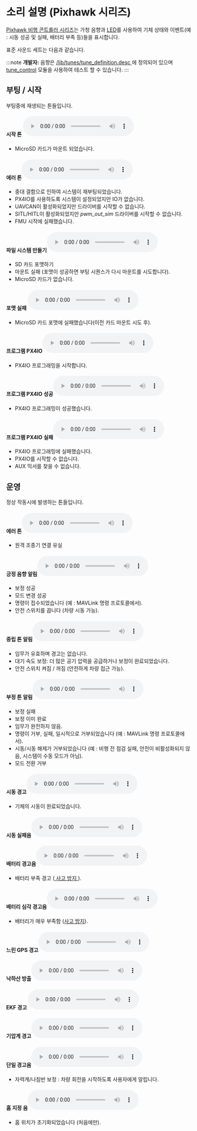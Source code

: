 # 소리 설명 (Pixhawk 시리즈)

[ Pixhawk 비행 콘트롤러 시리즈](../flight_controller/pixhawk_series.md)는 가청 음향과 [LED](../getting_started/led_meanings.md)를 사용하여 기체 상태와 이벤트(예 : 시동 성공 및 실패, 배터리 부족 등)들을 표시합니다.

표준 사운드 세트는 다음과 같습니다.

:::note
**개발자:** 음향은 [/lib/tunes/tune_definition.desc ](https://github.com/PX4/PX4-Autopilot/blob/master/src/lib/tunes/tune_definition.desc)에 정의되어 있으며 [tune_control](../modules/modules_system.md#tune-control) 모듈을 사용하여 테스트 할 수 있습니다.
:::

## 부팅 / 시작

부팅중에 재생되는 톤들입니다.<!-- https://github.com/PX4/PX4-Autopilot/blob/master/ROMFS/px4fmu_common/init.d/rcS -->

#### 시작 톤 <audio controls> <source src="../../assets/tunes/1_startup_tone.mp3" type="audio/mpeg"> 브라우저가 오디오 기능을 지원하지 않습니다. </audio> 

- MicroSD 카드가 마운트 되었습니다.

#### 에러 톤<audio controls> <source src="../../assets/tunes/2_error_tune.mp3" type="audio/mpeg"> 브라우저가 오디오 기능을 지원하지 않습니다. </audio> 

- 중대 결함으로 인하여 시스템이 재부팅되었습니다.
- PX4IO를 사용하도록 시스템이 설정되었지만 IO가 없습니다.
- UAVCAN이 활성화되었지만 드라이버를 시작할 수 없습니다.
- SITL/HITL이 활성화되었지만 *pwm_out_sim* 드라이버를 시작할 수 없습니다.
- FMU 시작에 실패했습니다.

#### 파일 시스템 만들기<audio controls> <source src="../../assets/tunes/16_make_fs.mp3" type="audio/mpeg"> 브라우저가 오디오 기능을 지원하지 않습니다. </audio> 

- SD 카드 포맷하기 
- 마운트 실패 (포맷이 성공하면 부팅 시퀀스가 다시 마운트를 시도합니다).
- MicroSD 카드가 없습니다.

#### 포맷 실패 <audio controls> <source src="../../assets/tunes/17_format_failed.mp3" type="audio/mpeg"> 브라우저가 오디오 기능을 지원하지 않습니다. </audio> 

- MicroSD 카드 포맷에 실패했습니다(이전 카드 마운트 시도 후).

#### 프로그램 PX4IO<audio controls> <source src="../../assets/tunes/18_program_px4io.mp3" type="audio/mpeg"> 브라우저가 오디오 기능을 지원하지 않습니다. </audio> 

- PX4IO 프로그래밍을 시작합니다.

#### 프로그램 PX4IO 성공<audio controls> <source src="../../assets/tunes/19_program_px4io_success.mp3" type="audio/mpeg"> 브라우저가 오디오 기능을 지원하지 않습니다. </audio> 

- PX4IO 프로그래밍이 성공했습니다.

#### 프로그램 PX4IO 실패<audio controls> <source src="../../assets/tunes/20_program_px4io_fail.mp3" type="audio/mpeg"> 브라우저가 오디오 기능을 지원하지 않습니다. </audio> 

- PX4IO 프로그래밍에 실패했습니다.
- PX4IO를 시작할 수 없습니다.
- AUX 믹서를 찾을 수 없습니다.

## 운영

정상 작동시에 발생하는 톤들입니다.

<span id="error_tune_operational"></span>

#### 에러 톤<audio controls> <source src="../../assets/tunes/2_error_tune.mp3" type="audio/mpeg"> 브라우저가 오디오 기능을 지원하지 않습니다. </audio> 

- 원격 조종기 연결 유실

#### 긍정 음향 알림<audio controls> <source src="../../assets/tunes/3_notify_positive_tone.mp3" type="audio/mpeg"> Your browser does not support the audio element. </audio> 

- 보정 성공
- 모드 변경 성공
- 명령이 접수되었습니다 (예 : MAVLink 명령 프로토콜에서).
- 안전 스위치를 끕니다 (차량 시동 가능).

#### 중립 톤 알림<audio controls> <source src="../../assets/tunes/4_notify_neutral_tone.mp3" type="audio/mpeg"> 브라우저가 오디오 기능을 지원하지 않습니다. </audio> 

- 임무가 유효하며 경고는 없습니다.
- 대기 속도 보정: 더 많은 공기 압력을 공급하거나 보정이 완료되었습니다.
- 안전 스위치 켜짐 / 꺼짐 (안전하게 차량 접근 가능).

#### 부정 톤 알림<audio controls> <source src="../../assets/tunes/5_notify_negative_tone.mp3" type="audio/mpeg"> 브라우저가 오디오 기능을 지원하지 않습니다. </audio> 

- 보정 실패
- 보정 이미 완료
- 임무가 완전하지 않음.
- 명령이 거부, 실패, 일시적으로 거부되었습니다 (예 : MAVLink 명령 프로토콜에서).
- 시동/시동 해제가 거부되었습니다 (예 : 비행 전 점검 실패, 안전이 비활성화되지 않음, 시스템이 수동 모드가 아님).
- 모드 전환 거부

#### 시동 경고<audio controls> <source src="../../assets/tunes/6_arming_warning.mp3" type="audio/mpeg"> 브라우저가 오디오 기능을 지원하지 않습니다. </audio> 

- 기체의 시동이 완료되었습니다.

#### 시동 실패음<audio controls> <source src="../../assets/tunes/10_arming_failure_tune.mp3" type="audio/mpeg"> 브라우저가 오디오 기능을 지원하지 않습니다. </audio> 

#### 배터리 경고음<audio controls> <source src="../../assets/tunes/7_battery_warning_slow.mp3" type="audio/mpeg"> Your browser does not support the audio element. </audio> 

- 배터리 부족 경고 ([ 사고 방지 ](../config/safety.md#low-battery-failsafe)).

#### 배터리 심각 경고음<audio controls> <source src="../../assets/tunes/8_battery_warning_fast.mp3" type="audio/mpeg"> 브라우저가 오디오 기능을 지원하지 않습니다. </audio> 

- 배터리가 매우 부족함 ([사고 방지](../config/safety.md#low-battery-failsafe)).

#### 느린 GPS 경고<audio controls> <source src="../../assets/tunes/9_gps_warning_slow.mp3" type="audio/mpeg"> 브라우저가 오디오 기능을 지원하지 않습니다. </audio> 

#### 낙하산 방출<audio controls> <source src="../../assets/tunes/11_parachute_release.mp3" type="audio/mpeg"> 브라우저가 오디오 기능을 지원하지 않습니다. </audio> 

<!-- Does not appear to be used: TONE_PARACHUTE_RELEASE_TUNE -->

#### EKF 경고 <audio controls> <source src="../../assets/tunes/12_ekf_warning.mp3" type="audio/mpeg"> 브라우저가 오디오 기능을 지원하지 않습니다. </audio> 

<!-- Does not appear to be used: TONE_EKF_WARNING_TUNE -->

#### 기압계 경고<audio controls> <source src="../../assets/tunes/13_baro_warning.mp3" type="audio/mpeg"> 브라우저가 오디오 기능을 지원하지 않습니다. </audio> 

<!-- Does not appear to be used: TONE_BARO_WARNING_TUNE -->

#### 단일 경고음<audio controls> <source src="../../assets/tunes/14_single_beep.mp3" type="audio/mpeg"> 브라우저가 오디오 기능을 지원하지 않습니다. </audio> 

- 자력계/나침반 보정 : 차량 회전을 시작하도록 사용자에게 알립니다.

#### 홈 지정 음<audio controls> <source src="../../assets/tunes/15_home_set_tune.mp3" type="audio/mpeg"> 브라우저가 오디오 기능을 지원하지 않습니다. </audio> 

- 홈 위치가 초기화되었습니다 (처음에만).